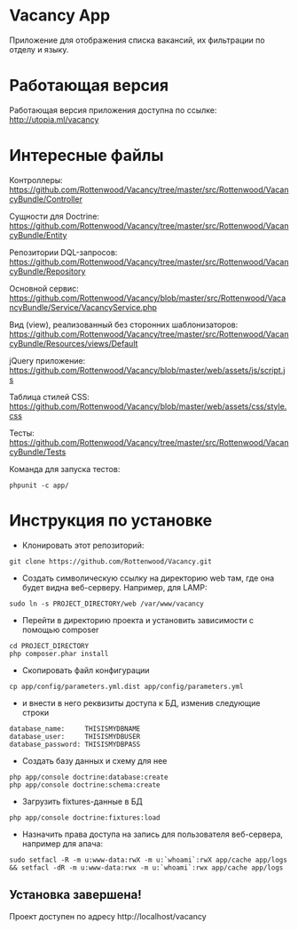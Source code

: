 Vacancy App
===========
Приложение для отображения списка вакансий, их фильтрации по отделу и языку.

Работающая версия
=================
Работающая версия приложения доступна по ссылке: http://utopia.ml/vacancy

Интересные файлы
======================
Контроллеры: https://github.com/Rottenwood/Vacancy/tree/master/src/Rottenwood/VacancyBundle/Controller

Сущности для Doctrine: https://github.com/Rottenwood/Vacancy/tree/master/src/Rottenwood/VacancyBundle/Entity

Репозитории DQL-запросов: https://github.com/Rottenwood/Vacancy/tree/master/src/Rottenwood/VacancyBundle/Repository

Основной сервис: https://github.com/Rottenwood/Vacancy/blob/master/src/Rottenwood/VacancyBundle/Service/VacancyService.php

Вид (view), реализованный без сторонних шаблонизаторов: https://github.com/Rottenwood/Vacancy/tree/master/src/Rottenwood/VacancyBundle/Resources/views/Default

jQuery приложение: https://github.com/Rottenwood/Vacancy/blob/master/web/assets/js/script.js

Таблица стилей CSS: https://github.com/Rottenwood/Vacancy/blob/master/web/assets/css/style.css

Тесты: https://github.com/Rottenwood/Vacancy/tree/master/src/Rottenwood/VacancyBundle/Tests

Команда для запуска тестов:
~~~
phpunit -c app/
~~~

Инструкция по установке
=======================
* Клонировать этот репозиторий:
~~~console
git clone https://github.com/Rottenwood/Vacancy.git
~~~

* Создать символическую ссылку на директорию web там, где она будет видна веб-серверу. Например, для LAMP:
~~~
sudo ln -s PROJECT_DIRECTORY/web /var/www/vacancy
~~~

* Перейти в директорию проекта и установить зависимости с помощью composer
~~~
cd PROJECT_DIRECTORY
php composer.phar install
~~~

* Скопировать файл конфигурации
~~~
cp app/config/parameters.yml.dist app/config/parameters.yml
~~~

* и внести в него реквизиты доступа к БД, изменив следующие строки
~~~
database_name:     THISISMYDBNAME
database_user:     THISISMYDBUSER
database_password: THISISMYDBPASS
~~~

* Создать базу данных и схему для нее
~~~
php app/console doctrine:database:create
php app/console doctrine:schema:create
~~~

* Загрузить fixtures-данные в БД
~~~
php app/console doctrine:fixtures:load
~~~

* Назначить права доступа на запись для пользователя веб-сервера, например для апача:
~~~
sudo setfacl -R -m u:www-data:rwX -m u:`whoami`:rwX app/cache app/logs && setfacl -dR -m u:www-data:rwx -m u:`whoami`:rwx app/cache app/logs
~~~

## Установка завершена!
Проект доступен по адресу http://localhost/vacancy
